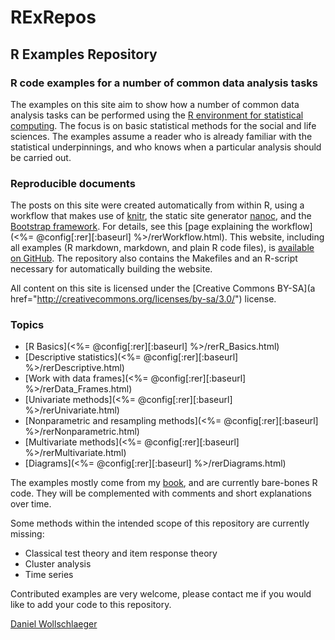 RExRepos
========

R Examples Repository
---------------------

### R code examples for a number of common data analysis tasks

The examples on this site aim to show how a number of common data analysis tasks can be performed using the [R environment for statistical computing](http://www.r-project.org/).
The focus is on basic statistical methods for the social and life sciences.
The examples assume a reader who is already familiar with the statistical underpinnings, and who knows when a particular analysis should be carried out.

### Reproducible documents

The posts on this site were created automatically from within R, using a workflow that makes use of [knitr](http://yihui.name/knitr/), the static site generator [nanoc](http://nanoc.ws/), and the [Bootstrap framework](http://twitter.github.com/bootstrap/). For details, see this [page explaining the workflow](<%= @config[:rer][:baseurl] %>/rerWorkflow.html). This website, including all examples (R markdown, markdown, and plain R code files), is [available on GitHub](https://github.com/dwoll/RExRepos). The repository also contains the Makefiles and an R-script necessary for automatically building the website.

All content on this site is licensed under the [Creative Commons BY-SA](a href="http://creativecommons.org/licenses/by-sa/3.0/") license.

### Topics

 - [R Basics](<%= @config[:rer][:baseurl] %>/rerR_Basics.html)
 - [Descriptive statistics](<%= @config[:rer][:baseurl] %>/rerDescriptive.html)
 - [Work with data frames](<%= @config[:rer][:baseurl] %>/rerData_Frames.html)
 - [Univariate methods](<%= @config[:rer][:baseurl] %>/rerUnivariate.html)
 - [Nonparametric and resampling methods](<%= @config[:rer][:baseurl] %>/rerNonparametric.html)
 - [Multivariate methods](<%= @config[:rer][:baseurl] %>/rerMultivariate.html)
 - [Diagrams](<%= @config[:rer][:baseurl] %>/rerDiagrams.html)

The examples mostly come from my [book](http://www.uni-kiel.de/psychologie/dwoll/r/), and are currently bare-bones R code. They will be complemented with comments and short explanations over time.

Some methods within the intended scope of this repository are currently missing:

 - Classical test theory and item response theory
 - Cluster analysis
 - Time series

Contributed examples are very welcome, please contact me if you would like to add your code to this repository.

[Daniel Wollschlaeger](http://www.uni-kiel.de/psychologie/dwoll/)

